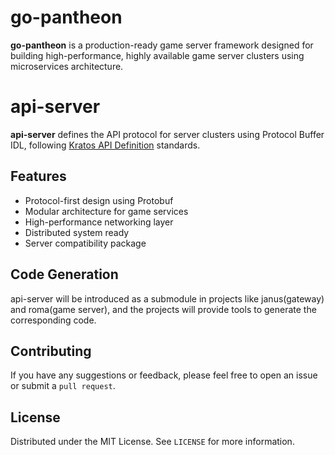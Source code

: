 # go-pantheon

**go-pantheon** is a production-ready game server framework designed for building high-performance, highly available game server clusters using microservices architecture.

# api-server

**api-server** defines the API protocol for server clusters using Protocol Buffer IDL, following [Kratos API Definition](https://go-kratos.dev/docs/component/api/) standards.

## Features

- Protocol-first design using Protobuf
- Modular architecture for game services
- High-performance networking layer
- Distributed system ready
- Server compatibility package

## Code Generation

api-server will be introduced as a submodule in projects like janus(gateway) and roma(game server), and the projects will provide tools to generate the corresponding code.

## Contributing

If you have any suggestions or feedback, please feel free to open an issue or submit a `pull request`.

## License

Distributed under the MIT License. See `LICENSE` for more information.
